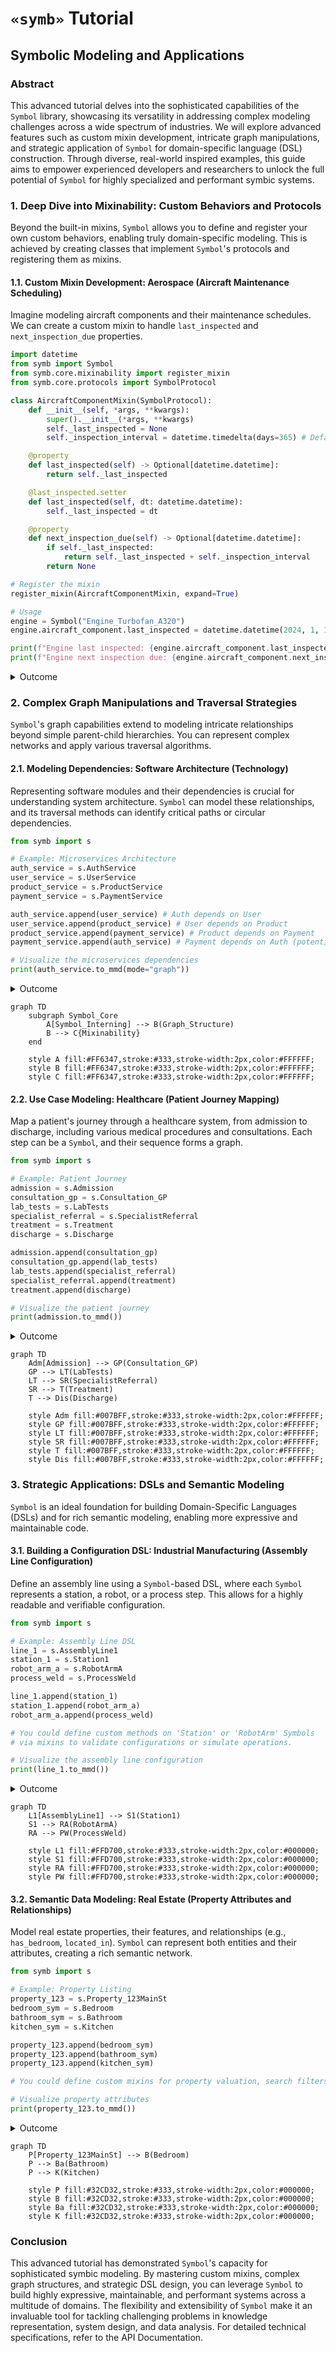 # `«symb»` Tutorial

## Symbolic Modeling and Applications

### Abstract

This advanced tutorial delves into the sophisticated capabilities of the `Symbol` library, showcasing its versatility in addressing complex modeling challenges across a wide spectrum of industries. We will explore advanced features such as custom mixin development, intricate graph manipulations, and strategic application of `Symbol` for domain-specific language (DSL) construction. Through diverse, real-world inspired examples, this guide aims to empower experienced developers and researchers to unlock the full potential of `Symbol` for highly specialized and performant symbic systems.

### 1. Deep Dive into Mixinability: Custom Behaviors and Protocols

Beyond the built-in mixins, `Symbol` allows you to define and register your own custom behaviors, enabling truly domain-specific modeling. This is achieved by creating classes that implement `Symbol`'s protocols and registering them as mixins.

#### 1.1. Custom Mixin Development: Aerospace (Aircraft Maintenance Scheduling)

Imagine modeling aircraft components and their maintenance schedules. We can create a custom mixin to handle `last_inspected` and `next_inspection_due` properties.

```python
import datetime
from symb import Symbol
from symb.core.mixinability import register_mixin
from symb.core.protocols import SymbolProtocol

class AircraftComponentMixin(SymbolProtocol):
    def __init__(self, *args, **kwargs):
        super().__init__(*args, **kwargs)
        self._last_inspected = None
        self._inspection_interval = datetime.timedelta(days=365) # Default 1 year

    @property
    def last_inspected(self) -> Optional[datetime.datetime]:
        return self._last_inspected

    @last_inspected.setter
    def last_inspected(self, dt: datetime.datetime):
        self._last_inspected = dt

    @property
    def next_inspection_due(self) -> Optional[datetime.datetime]:
        if self._last_inspected:
            return self._last_inspected + self._inspection_interval
        return None

# Register the mixin
register_mixin(AircraftComponentMixin, expand=True)

# Usage
engine = Symbol("Engine_Turbofan_A320")
engine.aircraft_component.last_inspected = datetime.datetime(2024, 1, 15)

print(f"Engine last inspected: {engine.aircraft_component.last_inspected}")
print(f"Engine next inspection due: {engine.aircraft_component.next_inspection_due}")
```
<details>
<summary>Outcome</summary>

```text
Engine last inspected: 2024-01-15 00:00:00
Engine next inspection due: 2025-01-15 00:00:00
```
</details>

### 2. Complex Graph Manipulations and Traversal Strategies

`Symbol`'s graph capabilities extend to modeling intricate relationships beyond simple parent-child hierarchies. You can represent complex networks and apply various traversal algorithms.

#### 2.1. Modeling Dependencies: Software Architecture (Technology)

Representing software modules and their dependencies is crucial for understanding system architecture. `Symbol` can model these relationships, and its traversal methods can identify critical paths or circular dependencies.

```python
from symb import s

# Example: Microservices Architecture
auth_service = s.AuthService
user_service = s.UserService
product_service = s.ProductService
payment_service = s.PaymentService

auth_service.append(user_service) # Auth depends on User
user_service.append(product_service) # User depends on Product
product_service.append(payment_service) # Product depends on Payment
payment_service.append(auth_service) # Payment depends on Auth (potential cycle!)

# Visualize the microservices dependencies
print(auth_service.to_mmd(mode="graph"))
```
<details>
<summary>Outcome</summary>

```text
graph TD
    AuthService --> UserService
    UserService --> ProductService
    ProductService --> PaymentService
    PaymentService --> AuthService
```
</details>


```mermaid
graph TD
    subgraph Symbol_Core
        A[Symbol_Interning] --> B(Graph_Structure)
        B --> C{Mixinability}
    end

    style A fill:#FF6347,stroke:#333,stroke-width:2px,color:#FFFFFF;
    style B fill:#FF6347,stroke:#333,stroke-width:2px,color:#FFFFFF;
    style C fill:#FF6347,stroke:#333,stroke-width:2px,color:#FFFFFF;
```

#### 2.2. Use Case Modeling: Healthcare (Patient Journey Mapping)

Map a patient's journey through a healthcare system, from admission to discharge, including various medical procedures and consultations. Each step can be a `Symbol`, and their sequence forms a graph.

```python
from symb import s

# Example: Patient Journey
admission = s.Admission
consultation_gp = s.Consultation_GP
lab_tests = s.LabTests
specialist_referral = s.SpecialistReferral
treatment = s.Treatment
discharge = s.Discharge

admission.append(consultation_gp)
consultation_gp.append(lab_tests)
lab_tests.append(specialist_referral)
specialist_referral.append(treatment)
treatment.append(discharge)

# Visualize the patient journey
print(admission.to_mmd())
```
<details>
<summary>Outcome</summary>

```text
graph TD
    Admission --> Consultation_GP
    Consultation_GP --> LabTests
    LabTests --> SpecialistReferral
    SpecialistReferral --> Treatment
    Treatment --> Discharge
```
</details>

```mermaid
graph TD
    Adm[Admission] --> GP(Consultation_GP)
    GP --> LT(LabTests)
    LT --> SR(SpecialistReferral)
    SR --> T(Treatment)
    T --> Dis(Discharge)

    style Adm fill:#007BFF,stroke:#333,stroke-width:2px,color:#FFFFFF;
    style GP fill:#007BFF,stroke:#333,stroke-width:2px,color:#FFFFFF;
    style LT fill:#007BFF,stroke:#333,stroke-width:2px,color:#FFFFFF;
    style SR fill:#007BFF,stroke:#333,stroke-width:2px,color:#FFFFFF;
    style T fill:#007BFF,stroke:#333,stroke-width:2px,color:#FFFFFF;
    style Dis fill:#007BFF,stroke:#333,stroke-width:2px,color:#FFFFFF;
```

### 3. Strategic Applications: DSLs and Semantic Modeling

`Symbol` is an ideal foundation for building Domain-Specific Languages (DSLs) and for rich semantic modeling, enabling more expressive and maintainable code.

#### 3.1. Building a Configuration DSL: Industrial Manufacturing (Assembly Line Configuration)

Define an assembly line using a `Symbol`-based DSL, where each `Symbol` represents a station, a robot, or a process step. This allows for a highly readable and verifiable configuration.

```python
from symb import s

# Example: Assembly Line DSL
line_1 = s.AssemblyLine1
station_1 = s.Station1
robot_arm_a = s.RobotArmA
process_weld = s.ProcessWeld

line_1.append(station_1)
station_1.append(robot_arm_a)
robot_arm_a.append(process_weld)

# You could define custom methods on 'Station' or 'RobotArm' Symbols
# via mixins to validate configurations or simulate operations.

# Visualize the assembly line configuration
print(line_1.to_mmd())
```
<details>
<summary>Outcome</summary>

```text
graph TD
    AssemblyLine1 --> Station1
    Station1 --> RobotArmA
    RobotArmA --> ProcessWeld
```
</details>

```mermaid
graph TD
    L1[AssemblyLine1] --> S1(Station1)
    S1 --> RA(RobotArmA)
    RA --> PW(ProcessWeld)

    style L1 fill:#FFD700,stroke:#333,stroke-width:2px,color:#000000;
    style S1 fill:#FFD700,stroke:#333,stroke-width:2px,color:#000000;
    style RA fill:#FFD700,stroke:#333,stroke-width:2px,color:#000000;
    style PW fill:#FFD700,stroke:#333,stroke-width:2px,color:#000000;
```

#### 3.2. Semantic Data Modeling: Real Estate (Property Attributes and Relationships)

Model real estate properties, their features, and relationships (e.g., `has_bedroom`, `located_in`). `Symbol` can represent both entities and their attributes, creating a rich semantic network.

```python
from symb import s

# Example: Property Listing
property_123 = s.Property_123MainSt
bedroom_sym = s.Bedroom
bathroom_sym = s.Bathroom
kitchen_sym = s.Kitchen

property_123.append(bedroom_sym)
property_123.append(bathroom_sym)
property_123.append(kitchen_sym)

# You could define custom mixins for property valuation, search filters, etc.

# Visualize property attributes
print(property_123.to_mmd())
```
<details>
<summary>Outcome</summary>

```text
graph TD
    Property_123MainSt --> Bedroom
    Property_123MainSt --> Bathroom
    Property_123MainSt --> Kitchen
```
</details>

```mermaid
graph TD
    P[Property_123MainSt] --> B(Bedroom)
    P --> Ba(Bathroom)
    P --> K(Kitchen)

    style P fill:#32CD32,stroke:#333,stroke-width:2px,color:#000000;
    style B fill:#32CD32,stroke:#333,stroke-width:2px,color:#000000;
    style Ba fill:#32CD32,stroke:#333,stroke-width:2px,color:#000000;
    style K fill:#32CD32,stroke:#333,stroke-width:2px,color:#000000;
```

### Conclusion

This advanced tutorial has demonstrated `Symbol`'s capacity for sophisticated symbic modeling. By mastering custom mixins, complex graph structures, and strategic DSL design, you can leverage `Symbol` to build highly expressive, maintainable, and performant systems across a multitude of domains. The flexibility and extensibility of `Symbol` make it an invaluable tool for tackling challenging problems in knowledge representation, system design, and data analysis. For detailed technical specifications, refer to the API Documentation.
